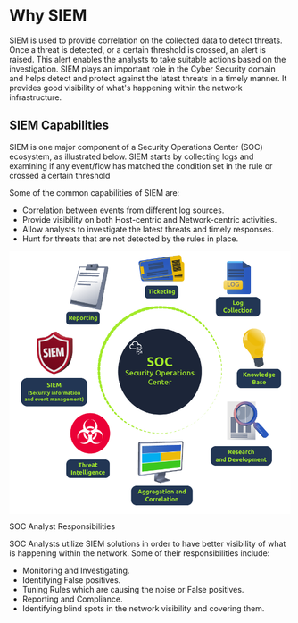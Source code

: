 # Why SIEM

<span style="color: inherit;">SIEM</span> is used to provide correlation on the collected data to detect threats. Once a threat is detected, or a certain threshold is crossed, an alert is raised. This alert enables the analysts to take suitable actions based on the investigation. <span style="color: inherit;">SIEM</span> plays an important role in the Cyber Security domain and helps detect and protect against the latest threats in a timely manner. It provides good visibility of what's happening within the network infrastructure.

## <span style="color: inherit;">SIEM</span> Capabilities

<span style="color: inherit;">SIEM</span> is one major component of a Security Operations Center (<span style="color: inherit;">SOC</span>) ecosystem, as illustrated below. <span style="color: inherit;">SIEM</span> starts by collecting logs and examining if any event/flow has matched the condition set in the rule or crossed a certain threshold

Some of the common capabilities of <span style="color: inherit;">SIEM</span> are:

- Correlation between events from different log sources.
- Provide visibility on both Host-centric and Network-centric activities.
- Allow analysts to investigate the latest threats and timely responses.
- Hunt for threats that are not detected by the rules in place.

<img src="../../../../_resources/aa4ad2c67e6f4a491845554b6d3bc0a1.png" alt="Shows SIEM capabilities" class="jop-noMdConv" width="515" height="470" style="display: block; margin: 0 auto;">

<span style="color: inherit;">SOC</span> Analyst Responsibilities

<span style="color: inherit;">SOC</span> Analysts utilize <span style="color: inherit;">SIEM</span> solutions in order to have better visibility of what is happening within the network. Some of their responsibilities include:

- Monitoring and Investigating.
- Identifying False positives.
- Tuning Rules which are causing the noise or False positives.
- Reporting and Compliance.
- Identifying blind spots in the network visibility and covering them.